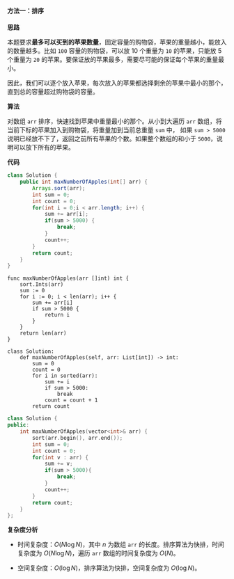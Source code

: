 #### 方法一：排序

**思路**

本题要求**最多可以买到的苹果数量**，固定容量的购物袋，苹果的重量越小，能放入的数量越多。比如 `100` 容量的购物袋，可以放 10 个重量为 `10` 的苹果，只能放 5 个重量为 `20` 的苹果。要保证放的苹果最多，需要尽可能的保证每个苹果的重量最小。

因此，我们可以逐个放入苹果，每次放入的苹果都选择剩余的苹果中最小的那个，直到总的容量超过购物袋的容量。

**算法**

对数组 `arr` 排序，快速找到苹果中重量最小的那个。从小到大遍历 `arr` 数组，将当前下标的苹果加入到购物袋，将重量加到当前总重量 `sum` 中， 如果 `sum > 5000` 说明已经放不下了，返回之前所有苹果的个数。如果整个数组的和小于 `5000`，说明可以放下所有的苹果。

**代码**

```Java [ ]
class Solution {
    public int maxNumberOfApples(int[] arr) {
        Arrays.sort(arr);
        int sum = 0;
        int count = 0;
        for(int i = 0;i < arr.length; i++) {
            sum += arr[i];
            if(sum > 5000) {
                break;
            }
            count++;
        }
        return count;
    }
}
```

```Golang [ ]
func maxNumberOfApples(arr []int) int {
    sort.Ints(arr)
    sum := 0
    for i := 0; i < len(arr); i++ {
        sum += arr[i]
        if sum > 5000 {
            return i
        }
    }
    return len(arr)
}
```

```Python3 [ ]
class Solution:
    def maxNumberOfApples(self, arr: List[int]) -> int:
        sum = 0
        count = 0
        for i in sorted(arr):
            sum += i
            if sum > 5000:
                break
            count = count + 1
        return count
```

```C++ [ ]
class Solution {
public:
    int maxNumberOfApples(vector<int>& arr) {
        sort(arr.begin(), arr.end());
        int sum = 0;
        int count = 0;
        for(int v : arr) {
            sum += v;
            if(sum > 5000){
                break;
            }
            count++;
        }
        return count;
    }
};
```

**复杂度分析**

- 时间复杂度：$O(N\log N)$，其中 $n$ 为数组 `arr` 的长度。排序算法为快排，时间复杂度为 $O(N\log N)$，遍历 `arr` 数组的时间复杂度为 $O(N)$。

- 空间复杂度：$O(\log N)$，排序算法为快排，空间复杂度为 $O(\log N)$。
